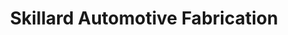 ---
title: "Skillard Automotive Fabrication"
url: /cottage-grove/skillard-automotive-fabrication/
shop: Autoteile
---
